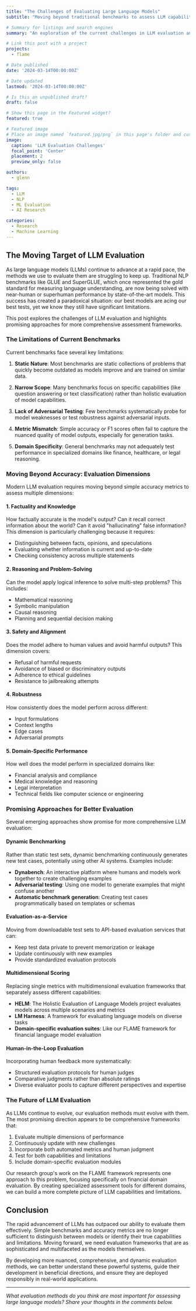 ```yaml
---
title: "The Challenges of Evaluating Large Language Models"
subtitle: "Moving beyond traditional benchmarks to assess LLM capabilities"

# Summary for listings and search engines
summary: "An exploration of the current challenges in LLM evaluation and promising approaches for more comprehensive assessment frameworks."

# Link this post with a project
projects:
  - flame

# Date published
date: '2024-03-14T00:00:00Z'

# Date updated
lastmod: '2024-03-14T00:00:00Z'

# Is this an unpublished draft?
draft: false

# Show this page in the Featured widget?
featured: true

# Featured image
# Place an image named `featured.jpg/png` in this page's folder and customize its options here.
image:
  caption: 'LLM Evaluation Challenges'
  focal_point: 'Center'
  placement: 2
  preview_only: false

authors:
  - glenn

tags:
  - LLM
  - NLP
  - ML Evaluation
  - AI Research

categories:
  - Research
  - Machine Learning
---
```


## The Moving Target of LLM Evaluation

As large language models (LLMs) continue to advance at a rapid pace, the methods we use to evaluate them are struggling to keep up. Traditional NLP benchmarks like GLUE and SuperGLUE, which once represented the gold standard for measuring language understanding, are now being solved with near-human or superhuman performance by state-of-the-art models. This success has created a paradoxical situation: our best models are acing our best tests, yet we know they still have significant limitations.

This post explores the challenges of LLM evaluation and highlights promising approaches for more comprehensive assessment frameworks.

### The Limitations of Current Benchmarks

Current benchmarks face several key limitations:

1. **Static Nature**: Most benchmarks are static collections of problems that quickly become outdated as models improve and are trained on similar data.

2. **Narrow Scope**: Many benchmarks focus on specific capabilities (like question answering or text classification) rather than holistic evaluation of model capabilities.

3. **Lack of Adversarial Testing**: Few benchmarks systematically probe for model weaknesses or test robustness against adversarial inputs.

4. **Metric Mismatch**: Simple accuracy or F1 scores often fail to capture the nuanced quality of model outputs, especially for generation tasks.

5. **Domain Specificity**: General benchmarks may not adequately test performance in specialized domains like finance, healthcare, or legal reasoning.

### Moving Beyond Accuracy: Evaluation Dimensions

Modern LLM evaluation requires moving beyond simple accuracy metrics to assess multiple dimensions:

#### 1. Factuality and Knowledge

How factually accurate is the model's output? Can it recall correct information about the world? Can it avoid "hallucinating" false information? This dimension is particularly challenging because it requires:

- Distinguishing between facts, opinions, and speculations
- Evaluating whether information is current and up-to-date
- Checking consistency across multiple statements

#### 2. Reasoning and Problem-Solving

Can the model apply logical inference to solve multi-step problems? This includes:

- Mathematical reasoning
- Symbolic manipulation
- Causal reasoning
- Planning and sequential decision making

#### 3. Safety and Alignment

Does the model adhere to human values and avoid harmful outputs? This dimension covers:

- Refusal of harmful requests
- Avoidance of biased or discriminatory outputs
- Adherence to ethical guidelines
- Resistance to jailbreaking attempts

#### 4. Robustness

How consistently does the model perform across different:

- Input formulations
- Context lengths
- Edge cases
- Adversarial prompts

#### 5. Domain-Specific Performance

How well does the model perform in specialized domains like:

- Financial analysis and compliance
- Medical knowledge and reasoning
- Legal interpretation
- Technical fields like computer science or engineering

### Promising Approaches for Better Evaluation

Several emerging approaches show promise for more comprehensive LLM evaluation:

#### Dynamic Benchmarking

Rather than static test sets, dynamic benchmarking continuously generates new test cases, potentially using other AI systems. Examples include:

- **Dynabench**: An interactive platform where humans and models work together to create challenging examples
- **Adversarial testing**: Using one model to generate examples that might confuse another
- **Automatic benchmark generation**: Creating test cases programmatically based on templates or schemas

#### Evaluation-as-a-Service

Moving from downloadable test sets to API-based evaluation services that can:

- Keep test data private to prevent memorization or leakage
- Update continuously with new examples
- Provide standardized evaluation protocols

#### Multidimensional Scoring

Replacing single metrics with multidimensional evaluation frameworks that separately assess different capabilities:

- **HELM**: The Holistic Evaluation of Language Models project evaluates models across multiple scenarios and metrics
- **LM Harness**: A framework for evaluating language models on diverse tasks
- **Domain-specific evaluation suites**: Like our FLAME framework for financial language model evaluation

#### Human-in-the-Loop Evaluation

Incorporating human feedback more systematically:

- Structured evaluation protocols for human judges
- Comparative judgments rather than absolute ratings
- Diverse evaluator pools to capture different perspectives and expertise

### The Future of LLM Evaluation

As LLMs continue to evolve, our evaluation methods must evolve with them. The most promising direction appears to be comprehensive frameworks that:

1. Evaluate multiple dimensions of performance
2. Continuously update with new challenges
3. Incorporate both automated metrics and human judgment
4. Test for both capabilities and limitations
5. Include domain-specific evaluation modules

Our research group's work on the FLAME framework represents one approach to this problem, focusing specifically on financial domain evaluation. By creating specialized assessment tools for different domains, we can build a more complete picture of LLM capabilities and limitations.

## Conclusion

The rapid advancement of LLMs has outpaced our ability to evaluate them effectively. Simple benchmarks and accuracy metrics are no longer sufficient to distinguish between models or identify their true capabilities and limitations. Moving forward, we need evaluation frameworks that are as sophisticated and multifaceted as the models themselves.

By developing more nuanced, comprehensive, and dynamic evaluation methods, we can better understand these powerful systems, guide their development in beneficial directions, and ensure they are deployed responsibly in real-world applications.

---

*What evaluation methods do you think are most important for assessing large language models? Share your thoughts in the comments below.*